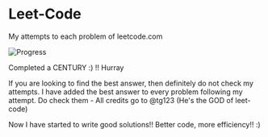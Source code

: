 # Leet-Code
My attempts to each problem of leetcode.com

![Progress](https://img.shields.io/badge/progress-132%20%2F%20285-ff69b4.svg)

Completed a CENTURY :) !! Hurray

If you are looking to find the best answer, then definitely do not check my attempts. I have added the best answer to every problem following my attempt. Do check them - All credits go to @tg123 (He's the GOD of leet-code)

Now I have started to write good solutions!! Better code, more efficiency!! :)
